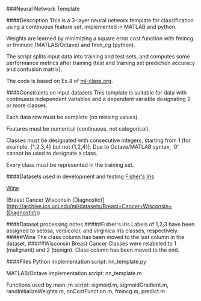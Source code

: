 ###Neural Network Template


####Description
This is a 3-layer neural network template for classification using a continuous feature set, implemented in MATLAB and python.

Weights are learned by minimizing a square error cost function with fmincg or fminunc (MATLAB/Octave) and fmin\_cg (python).

The script splits input data into training and test sets, and computes some performance metrics after training (test and training set prediction accuracy and confusion matrix).

The code is based on Ex.4 of [ml-class.org](http://ml-class.org).

####Constraints on input datasets
This template is suitable for data with continuous independent variables and a dependent variable designating 2 or more classes.

Each data row must be complete (no missing values).

Features must be numerical (continuous, not categorical).	

Classes must be designated with consecutive integers, starting from 1 (for example, {1,2,3,4} but not {1,2,4}). Due to Octave/MATLAB syntax, '0' cannot be used to designate a class.

Every class must be represented in the training set.

####Datasets used in development and testing
[Fisher's Iris](http://archive.ics.uci.edu/ml/datasets/Iris)  

[Wine](http://archive.ics.uci.edu/ml/datasets/Wine)  

[Breast Cancer Wisconsin (Diagnostic)](http://archive.ics.uci.edu/ml/datasets/Breast+Cancer+Wisconsin+(Diagnostic\))

####Dataset processing notes
#####Fisher's Iris 
Labels of 1,2,3 have been assigned to setosa, versicolor, and virginica Iris classes, respectively.
#####Wine
The class column has been moved to the last column in the dataset.
#####Wisconsin Breast Cancer
Classes were relabeled to 1 (malignant) and 2 (benign). Class column has been moved to the end.

####Files
Python implementation script: nn\_template.py

MATLAB/Octave implementation script: nn\_template.m

Functions used by main .m script: sigmoid.m, sigmoidGradient.m, randInitializeWeights.m, nnCostFunction.m, fmincg.m, predict.m
